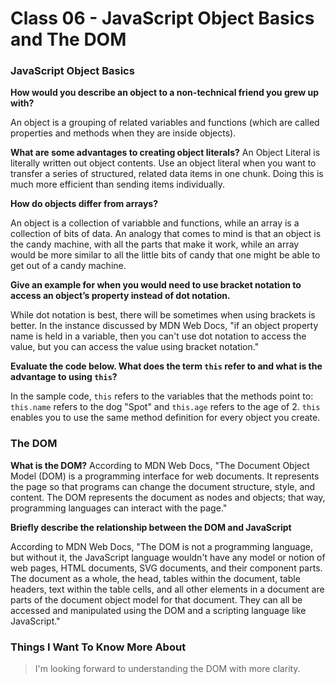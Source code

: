 # Class 06 - JavaScript Object Basics and The DOM #

### JavaScript Object Basics ###

**How would you describe an object to a non-technical friend you grew up with?**

An object is a grouping of related variables and functions (which are called properties and methods when they are inside objects).

**What are some advantages to creating object literals?**
An Object Literal is literally written out object contents. Use an object literal when you want to transfer a series of structured, related data items in one chunk. Doing this is much more efficient than sending items individually.

**How do objects differ from arrays?**

An object is a collection of variabble and functions, while an array is a collection of bits of data. An analogy that comes to mind is that an object is the candy machine, with all the parts that make it work, while an array would be more similar to all the little bits of candy that one might be able to get out of a candy machine.

**Give an example for when you would need to use bracket notation to access an object’s property instead of dot notation.**

While dot notation is best, there will be sometimes when using brackets is better. In the instance discussed by MDN Web Docs, "if an object property name is held in a variable, then you can't use dot notation to access the value, but you can access the value using bracket notation."

**Evaluate the code below. What does the term `this` refer to and what is the advantage to using `this`?**

In the sample code, `this` refers to the variables that the methods point to: `this.name` refers to the dog "Spot" and `this.age` refers to the age of 2. `this` enables you to use the same method definition for every object you create.

### The DOM ###

**What is the DOM?**
According to MDN Web Docs, "The Document Object Model (DOM) is a programming interface for web documents. It represents the page so that programs can change the document structure, style, and content. The DOM represents the document as nodes and objects; that way, programming languages can interact with the page."

**Briefly describe the relationship between the DOM and JavaScript**

According to MDN Web Docs, "The DOM is not a programming language, but without it, the JavaScript language wouldn't have any model or notion of web pages, HTML documents, SVG documents, and their component parts. The document as a whole, the head, tables within the document, table headers, text within the table cells, and all other elements in a document are parts of the document object model for that document. They can all be accessed and manipulated using the DOM and a scripting language like JavaScript."

### Things I Want To Know More About ###

> I'm looking forward to understanding the DOM with more clarity.